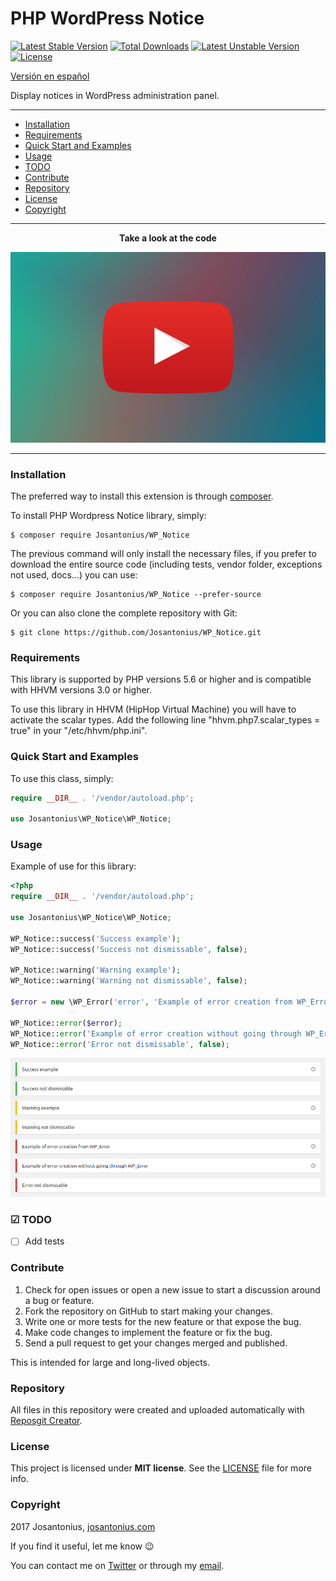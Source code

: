 # PHP WordPress Notice

[![Latest Stable Version](https://poser.pugx.org/josantonius/wp_notice/v/stable)](https://packagist.org/packages/josantonius/wp_notice) [![Total Downloads](https://poser.pugx.org/josantonius/wp_notice/downloads)](https://packagist.org/packages/josantonius/wp_notice) [![Latest Unstable Version](https://poser.pugx.org/josantonius/wp_notice/v/unstable)](https://packagist.org/packages/josantonius/wp_notice) [![License](https://poser.pugx.org/josantonius/wp_notice/license)](https://packagist.org/packages/josantonius/wp_notice)

[Versión en español](README-ES.md)

Display notices in WordPress administration panel.

---

- [Installation](#installation)
- [Requirements](#requirements)
- [Quick Start and Examples](#quick-start-and-examples)
- [Usage](#usage)
- [TODO](#todo)
- [Contribute](#contribute)
- [Repository](#repository)
- [License](#license)
- [Copyright](#copyright)

---

<p align="center"><strong>Take a look at the code</strong></p>

<p align="center">
  <a href="" title="Take a look at the code">
  	<img src="https://raw.githubusercontent.com/Josantonius/PHP-Algorithm/master/resources/youtube-thumbnail.jpg">
  </a>
</p>

---

### Installation

The preferred way to install this extension is through [composer](http://getcomposer.org/download/).

To install PHP Wordpress Notice library, simply:

    $ composer require Josantonius/WP_Notice

The previous command will only install the necessary files, if you prefer to download the entire source code (including tests, vendor folder, exceptions not used, docs...) you can use:

    $ composer require Josantonius/WP_Notice --prefer-source

Or you can also clone the complete repository with Git:

	$ git clone https://github.com/Josantonius/WP_Notice.git
	
### Requirements

This library is supported by PHP versions 5.6 or higher and is compatible with HHVM versions 3.0 or higher.

To use this library in HHVM (HipHop Virtual Machine) you will have to activate the scalar types. Add the following line "hhvm.php7.scalar_types = true" in your "/etc/hhvm/php.ini".

### Quick Start and Examples

To use this class, simply:

```php
require __DIR__ . '/vendor/autoload.php';

use Josantonius\WP_Notice\WP_Notice;
```
### Usage

Example of use for this library:

```php
<?php
require __DIR__ . '/vendor/autoload.php';

use Josantonius\WP_Notice\WP_Notice;

WP_Notice::success('Success example');
WP_Notice::success('Success not dismissable', false);

WP_Notice::warning('Warning example');
WP_Notice::warning('Warning not dismissable', false);

$error = new \WP_Error('error', 'Example of error creation from WP_Error');

WP_Notice::error($error);
WP_Notice::error('Example of error creation without going through WP_Error');
WP_Notice::error('Error not dismissable', false);
```

![image](resources/images/english-notices.png)

### ☑ TODO

- [ ] Add tests

### Contribute
1. Check for open issues or open a new issue to start a discussion around a bug or feature.
1. Fork the repository on GitHub to start making your changes.
1. Write one or more tests for the new feature or that expose the bug.
1. Make code changes to implement the feature or fix the bug.
1. Send a pull request to get your changes merged and published.

This is intended for large and long-lived objects.

### Repository

All files in this repository were created and uploaded automatically with [Reposgit Creator](https://github.com/Josantonius/BASH-Reposgit).

### License

This project is licensed under **MIT license**. See the [LICENSE](LICENSE) file for more info.

### Copyright

2017 Josantonius, [josantonius.com](https://josantonius.com/)

If you find it useful, let me know :wink:

You can contact me on [Twitter](https://twitter.com/Josantonius) or through my [email](mailto:hello@josantonius.com).